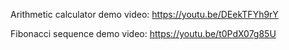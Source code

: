Arithmetic calculator demo video: https://youtu.be/DEekTFYh9rY

Fibonacci sequence demo video: https://youtu.be/t0PdX07g85U
